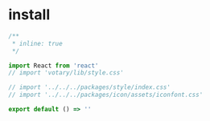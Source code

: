 # install

<!-- ### npm 安装

```
npm install votary -S
```

### 引入全局样式

```javascript
import 'votary/dist/style.css'
``` -->

```jsx
/**
 * inline: true
 */

import React from 'react'
// import 'votary/lib/style.css'

// import '../../../packages/style/index.css'
// import '../../../packages/icon/assets/iconfont.css'

export default () => ''
```

